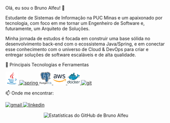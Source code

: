 Olá, eu sou o Bruno Alfeu! 👋
<p>
Estudante de Sistemas de Informação na PUC Minas e um apaixonado por tecnologia, com foco em me tornar um Engenheiro de Software e, futuramente, um Arquiteto de Soluções.
</p>

<p>
Minha jornada de estudos é focada em construir uma base sólida no desenvolvimento back-end com o ecossistema Java/Spring, e em conectar esse conhecimento com o universo de Cloud & DevOps para criar e entregar soluções de software escaláveis e de alta qualidade.
</p>

🚀 Principais Tecnologias e Ferramentas
<p align="left">
<a href="https://www.java.com" target="_blank" rel="noreferrer">
<img src="https://raw.githubusercontent.com/devicons/devicon/master/icons/java/java-original.svg" alt="java" width="40" height="40"/>
</a>
<a href="https://spring.io/" target="_blank" rel="noreferrer">
<img src="https://www.vectorlogo.zone/logos/springio/springio-icon.svg" alt="spring" width="40" height="40"/>
</a>
<a href="https://www.postgresql.org" target="_blank" rel="noreferrer">
<img src="https://raw.githubusercontent.com/devicons/devicon/master/icons/postgresql/postgresql-original-wordmark.svg" alt="postgresql" width="40" height="40"/>
</a>
<a href="https://aws.amazon.com" target="_blank" rel="noreferrer">
<img src="https://raw.githubusercontent.com/devicons/devicon/master/icons/amazonwebservices/amazonwebservices-original-wordmark.svg" alt="aws" width="40" height="40"/>
</a>
<a href="https://www.docker.com/" target="_blank" rel="noreferrer">
<img src="https://raw.githubusercontent.com/devicons/devicon/master/icons/docker/docker-original-wordmark.svg" alt="docker" width="40" height="40"/>
</a>
<a href="https://git-scm.com/" target="_blank" rel="noreferrer">
<img src="https://www.vectorlogo.zone/logos/git-scm/git-scm-icon.svg" alt="git" width="40" height="40"/>
</a>
</p>

📫 Onde me encontrar:
<p align="left">
<a href="mailto:bruno.alfeu.dev@gmail.com">
<img src="https://img.shields.io/badge/Gmail-D14836?style=for-the-badge&logo=gmail&logoColor=white" alt="gmail">
</a>
<a href="https://www.linkedin.com/in/bruno-alfeu-dev" target="_blank">
<img src="https://img.shields.io/badge/-LinkedIn-%230077B5?style=for-the-badge&logo=linkedin&logoColor=white" alt="linkedin">
</a>
</p>

<!-- Opcional: Estatísticas do GitHub -->

<p align="center">
<img align="center" src="https://github-readme-stats.vercel.app/api?username=BrunoAlfeu&show_icons=true&theme=dracula&include_all_commits=true&count_private=true&hide_rank=true" alt="Estatísticas do GitHub de Bruno Alfeu"/>
</p>
